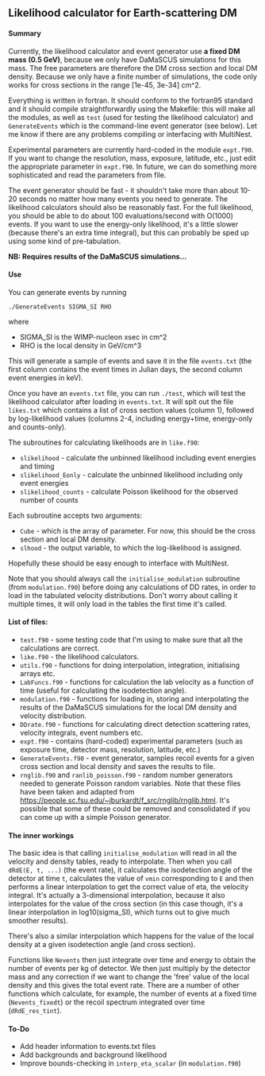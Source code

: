 ## Likelihood calculator for Earth-scattering DM

#### Summary

Currently, the likelihood calculator and event generator use **a fixed DM mass (0.5 GeV)**, because we only have DaMaSCUS simulations for this mass. The free parameters are therefore the DM cross section and local DM density. Because we only have a finite number of simulations, the code only works for cross sections in the range [1e-45, 3e-34] cm^2.

Everything is written in fortran. It should conform to the fortran95 standard and it should compile straightforwardly using the Makefile: this will make all the modules, as well as `test` (used for testing the likelihood calculator) and `GenerateEvents` which is the command-line event generator (see below). Let me know if there are any problems compiling or interfacing with MultiNest.

Experimental parameters are currently hard-coded in the module `expt.f90`. If you want to change the resolution, mass, exposure, latitude, etc., just edit the appropriate parameter in `expt.f90`. In future, we can do something more sophisticated and read the parameters from file.

The event generator should be fast - it shouldn't take more than about 10-20 seconds no matter how many events you need to generate. The likelihood calculators should also be reasonably fast. For the full likelihood, you should be able to do about 100 evaluations/second with O(1000) events. If you want to use the energy-only likelihood, it's a little slower (because there's an extra time integral), but this can probably be sped up using some kind of pre-tabulation.

**NB: Requires results of the DaMaSCUS simulations...**

#### Use


You can generate events by running 

```
./GenerateEvents SIGMA_SI RHO
```
where

* SIGMA_SI is the WIMP-nucleon xsec in cm^2
* RHO is the local density in GeV/cm^3

This will generate a sample of events and save it in the file `events.txt` (the first column contains the event times in Julian days, the second column event energies in keV).

Once you have an `events.txt` file, you can run `./test`, which will test the likelihood calculator after loading in `events.txt`. It will spit out the file `likes.txt` which contains a list of cross section values (column 1), followed by log-likelihood values (columns 2-4, including energy+time, energy-only and counts-only).

The subroutines for calculating likelihoods are in `like.f90`:

* `slikelihood` - calculate the unbinned likelihood including event energies and timing
* `slikelihood_Eonly` - calculate the unbinned likelihood including only event energies
* `slikelihood_counts` - calculate Poisson likelihood for the observed number of counts

Each subroutine accepts two arguments:

* `Cube` - which is the array of parameter. For now, this should be the cross section and local DM density.
* `slhood` - the output variable, to which the log-likelihood is assigned.

Hopefully these should be easy enough to interface with MultiNest.

Note that you should always call the `initialise_modulation` subroutine (from `modulation.f90`) before doing any calculations of DD rates, in order to load in the tabulated velocity distributions. Don't worry about calling it multiple times, it will only load in the tables the first time it's called. 

#### List of files:

* `test.f90` - some testing code that I'm using to make sure that all the calculations are correct.
* `like.f90` - the likelihood calculators.
* `utils.f90` - functions for doing interpolation, integration, initialising arrays etc.
* `LabFuncs.f90` - functions for calculation the lab velocity as a function of time (useful for calculating the isodetection angle).
* `modulation.f90` - functions for loading in, storing and interpolating the results of the DaMaSCUS simulations for the local DM density and velocity distribution.
* `DDrate.f90` - functions for calculating direct detection scattering rates, velocity integrals, event numbers etc.
* `expt.f90` - contains (hard-coded) experimental parameters (such as exposure time, detector mass, resolution, latitude, etc.)
* `GenerateEvents.f90` - event generator, samples recoil events for a given cross section and local density and saves the results to file.
* `rnglib.f90` and `ranlib_poisson.f90` - random number generators needed to generate Poisson random variables. Note that these files have been taken and adapted from https://people.sc.fsu.edu/~jburkardt/f_src/rnglib/rnglib.html. It's possible that some of these could be removed and consolidated if you can come up with a simple Poisson generator. 

#### The inner workings

The basic idea is that calling `initialise_modulation` will read in all the velocity and density tables, ready to interpolate. Then when you call `dRdE(E, t, ...)` (the event rate), it calculates the isodetection angle of the detector at time `t`, calculates the value of `vmin` corresponding to `E` and then performs a linear interpolation to get the correct value of eta, the velocity integral. It's actually a 3-dimensional interpolation, because it also interpolates for the value of the cross section (in this case though, it's a linear interpolation in log10(sigma_SI), which turns out to give much smoother results). 

There's also a similar interpolation which happens for the value of the local density at a given isodetection angle (and cross section).

Functions like `Nevents` then just integrate over time and energy to obtain the number of events per kg of detector. We then just multiply by the detector mass and any correction if we want to change the 'free' value of the local density and this gives the total event rate. There are a number of other functions which calculate, for example, the number of events at a fixed time (`Nevents_fixedt`) or the recoil spectrum integrated over time (`dRdE_res_tint`).

#### To-Do

* Add header information to events.txt files
* Add backgrounds and background likelihood
* Improve bounds-checking in `interp_eta_scalar` (in `modulation.f90`)